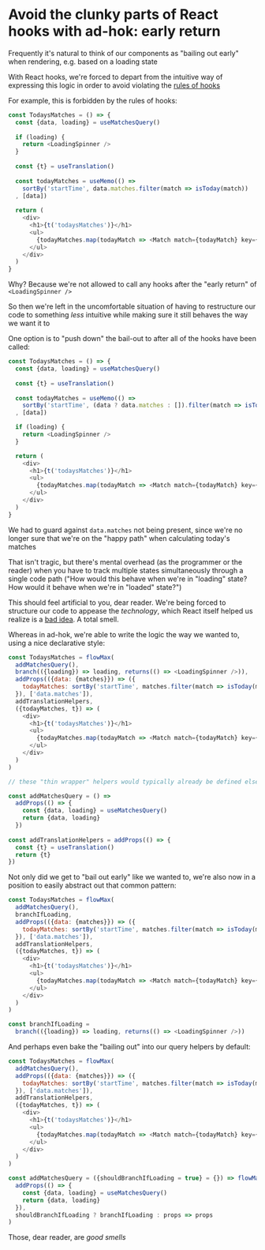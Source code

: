 # Avoid the clunky parts of React hooks with ad-hok: early return

Frequently it's natural to think of our components as "bailing out early" when rendering, e.g. based on a loading state

With React hooks, we're forced to depart from the intuitive way of expressing this logic in order to avoid violating the
[rules of hooks](https://reactjs.org/docs/hooks-rules.html)

For example, this is forbidden by the rules of hooks:
```js
const TodaysMatches = () => {
  const {data, loading} = useMatchesQuery()
  
  if (loading) {
    return <LoadingSpinner />
  }
  
  const {t} = useTranslation()
  
  const todayMatches = useMemo(() =>
    sortBy('startTime', data.matches.filter(match => isToday(match))
  , [data])
  
  return (
    <div>
      <h1>{t('todaysMatches')}</h1>
      <ul>
        {todayMatches.map(todayMatch => <Match match={todayMatch} key={todayMatch.id} />)}
      </ul>
    </div>
  )
}
```

Why? Because we're not allowed to call any hooks after the "early return" of `<LoadingSpinner />`

So then we're left in the uncomfortable situation of having to restructure our code to something *less* intuitive
while making sure it still behaves the way we want it to

One option is to "push down" the bail-out to after all of the hooks have been called:

```js
const TodaysMatches = () => {
  const {data, loading} = useMatchesQuery()
  
  const {t} = useTranslation()
  
  const todayMatches = useMemo(() =>
    sortBy('startTime', (data ? data.matches : []).filter(match => isToday(match))
  , [data])

  if (loading) {
    return <LoadingSpinner />
  }

  return (
    <div>
      <h1>{t('todaysMatches')}</h1>
      <ul>
        {todayMatches.map(todayMatch => <Match match={todayMatch} key={todayMatch.id} />)}
      </ul>
    </div>
  )
}
```
We had to guard against `data.matches` not being present, since we're no longer sure that we're on the "happy path"
when calculating today's matches

That isn't tragic, but there's mental overhead (as the programmer or the reader) when you have to track multiple
states simultaneously through a single code path ("How would this behave when we're in "loading" state? How would it
behave when we're in "loaded" state?")

This should feel artificial to you, dear reader. We're being forced to structure our code to appease the *technology*,
which React itself helped us realize is a [bad idea](https://www.youtube.com/watch?v=x7cQ3mrcKaY). A total smell.

Whereas in ad-hok, we're able to write the logic the way we wanted to, using a nice declarative style:

```js
const TodaysMatches = flowMax(
  addMatchesQuery(),
  branch(({loading}) => loading, returns(() => <LoadingSpinner />)),
  addProps(({data: {matches}}) => ({
    todayMatches: sortBy('startTime', matches.filter(match => isToday(match)),
  }), ['data.matches']),
  addTranslationHelpers,
  ({todayMatches, t}) => (
    <div>
      <h1>{t('todaysMatches')}</h1>
      <ul>
        {todayMatches.map(todayMatch => <Match match={todayMatch} key={todayMatch.id} />)}
      </ul>
    </div>
  )
)

// these "thin wrapper" helpers would typically already be defined elsewhere:

const addMatchesQuery = () =>
  addProps(() => {
    const {data, loading} = useMatchesQuery()
    return {data, loading}
  })
  
const addTranslationHelpers = addProps(() => {
  const {t} = useTranslation()
  return {t}
})
```
Not only did we get to "bail out early" like we wanted to, we're also now in a position to easily abstract out
that common pattern:
```js
const TodaysMatches = flowMax(
  addMatchesQuery(),
  branchIfLoading,
  addProps(({data: {matches}}) => ({
    todayMatches: sortBy('startTime', matches.filter(match => isToday(match)),
  }), ['data.matches']),
  addTranslationHelpers,
  ({todayMatches, t}) => (
    <div>
      <h1>{t('todaysMatches')}</h1>
      <ul>
        {todayMatches.map(todayMatch => <Match match={todayMatch} key={todayMatch.id} />)}
      </ul>
    </div>
  )
)

const branchIfLoading = 
  branch(({loading}) => loading, returns(() => <LoadingSpinner />))
```
And perhaps even bake the "bailing out" into our query helpers by default:

```js
const TodaysMatches = flowMax(
  addMatchesQuery(),
  addProps(({data: {matches}}) => ({
    todayMatches: sortBy('startTime', matches.filter(match => isToday(match)),
  }), ['data.matches']),
  addTranslationHelpers,
  ({todayMatches, t}) => (
    <div>
      <h1>{t('todaysMatches')}</h1>
      <ul>
        {todayMatches.map(todayMatch => <Match match={todayMatch} key={todayMatch.id} />)}
      </ul>
    </div>
  )
)

const addMatchesQuery = ({shouldBranchIfLoading = true} = {}) => flowMax(
  addProps(() => {
    const {data, loading} = useMatchesQuery()
    return {data, loading}
  }),
  shouldBranchIfLoading ? branchIfLoading : props => props
)
```

Those, dear reader, are *good smells*



<!--
But both of these are inconvenient for the programmer and the reader - our mental model is that the "loading" path only
depends on the `loading` state, but we're not being allowed to directly express that and "move on" to the core "happy path"
logic.
-->
